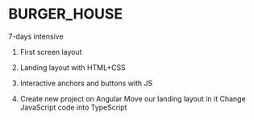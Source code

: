 # BURGER_HOUSE
7-days intensive

1. First screen layout

2. Landing layout with HTML+CSS

3. Interactive anchors and buttons with JS

4.  Create new project on Angular
    Move our landing layout in it
    Change JavaScript code into TypeScript